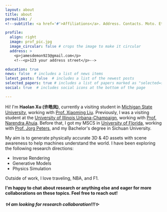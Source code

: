 ```yaml
---
layout: about
title: about
permalink: /
<!--subtitle: <a href='#'>Affiliations</a>. Address. Contacts. Moto. Etc. -->

profile:
  align: right
  image: prof_pic.jpg
  image_circular: false # crops the image to make it circular
  address: >
    <p>jamesdemon923@gmail.com</p>
    <!--<p>123 your address street</p>-->

education: true
news: false  # includes a list of news items
latest_posts: false  # includes a list of the newest posts
selected_papers: true # includes a list of papers marked as "selected={true}"
social: true  # includes social icons at the bottom of the page

---
```


Hi! I'm **Haolan Xu (许皓岚)**, currently a visiting student in [Michigan State University](https://engineering.msu.edu/about/departments/cse), working with [Prof. Xiaoming Liu](https://cvlab.cse.msu.edu/). Previously, I was a visiting student at the [University of Illinois Urbana-Champaign](https://ece.illinois.edu/), working with [Prof. Narendra Ahuja](https://vision.ai.illinois.edu/). Before that, I got my MSCS in [University of Florida](https://www.cise.ufl.edu/), working with [Prof. Jorg Peters](https://www.cise.ufl.edu/~jorg/), and my Bachelor's degree in Sichuan University.

My aim is to generate physically accurate 3D & 4D assets with scene awareness to help machines understand the world. I have been exploring the following research directions:

- Inverse Rendering
- Generative Models
- Physics Simulation

Outside of work, I love traveling, NBA, and F1.

**I'm happy to chat about research or anything else and eager for more collaborations on these topics. Feel free to reach out!**



##### ✨I am looking for research collaboration!!!✨
